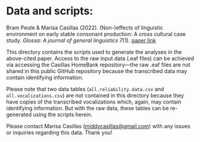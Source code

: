 # Data and scripts:

Bram Peute & Marisa Casillas (2022). (Non-)effects of linguistic environment on early stable consonant production: A cross cultural case study. _Glossa: A journal of general linguistics 7_(1). [paper link](https://www.glossa-journal.org/article/id/5813/)

This directory contains the scripts used to generate the analyses in the above-cited paper. Access to the raw input data (.eaf files) can be achieved via accessing the Casillas HomeBank repository—the raw .eaf files are not shared in this public GitHub repository because the transcribed data may contain identifying information.

Please note that two data tables (`all.reliability.data.csv` and `all.vocalizations.csv`) are not contained in this directory because they have copies of the transcribed vocalizations which, again, may contain identifying information. But with the raw data, these tables can be re-generated using the scripts herein.

Please contact Marisa Casillas (middycasillas@gmail.com) with any issues or inquiries regarding this data. Thank you!